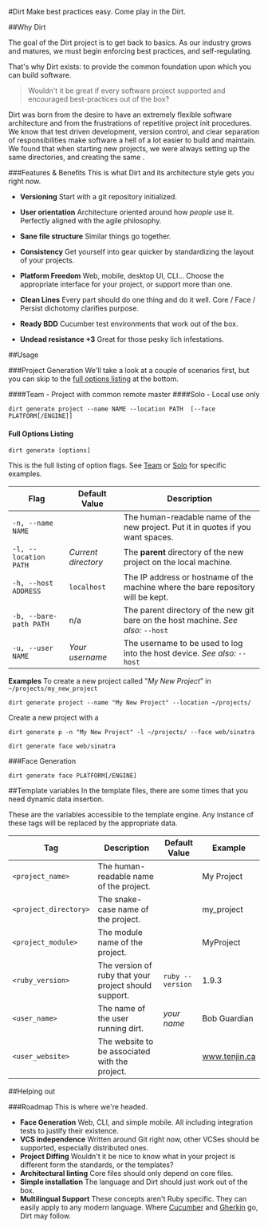 #Dirt
Make best practices easy. Come play in the Dirt.

##Why Dirt

The goal of the Dirt project is to get back to basics. As our industry grows and matures, we must begin enforcing best practices, and self-regulating. 



That's why Dirt exists: to provide the common foundation upon which you can build software. 

> Wouldn't it be great if every software project supported and encouraged best-practices out of the box?

Dirt was born from the desire to have an extremely flexible software architecture and from the frustrations of repetitive project init procedures.
We know that test driven development, version control, and clear separation of responsibilities make software a hell of a lot easier to build and maintain. 
We found that when starting new projects, we were always setting up the same directories, and creating the same . 

###Features & Benefits
This is what Dirt and its architecture style gets you right now. 

 - **Versioning** Start with a git repository initialized.
 
 - **User orientation** Architecture oriented around how _people_ use it. Perfectly aligned with the agile philosophy.

 - **Sane file structure** Similar things go together.

 - **Consistency** Get yourself into gear quicker by standardizing the layout of your projects. 

 - **Platform Freedom** Web, mobile, desktop UI, CLI... Choose the appropriate interface for your project, or support more than one.  

 - **Clean Lines** Every part should do one thing and do it well. Core / Face / Persist dichotomy clarifies purpose. 

 - **Ready BDD** Cucumber test environments that work out of the box.

 - **Undead resistance +3** Great for those pesky lich infestations. 


##Usage
<!---There are a few variation on how you can use Dirt.-->

<!---[Generation](id: #generation)
[Generation](id: #generation)--->
 

###Project Generation
We'll take a look at a couple of scenarios first, but you can skip to the [full options listing](#full-options-listing) at the bottom. 

####Team - Project with common remote master 
####Solo - Local use only

```
dirt generate project --name NAME --location PATH  [--face PLATFORM[/ENGINE]]
```
#### Full Options Listing
```
dirt generate [options]
```

This is the full listing of option flags. See [Team](#team) or [Solo](#solo) for specific examples. 

| Flag                   | Default Value       | Description                                                                        |
| ---------------------- | -----------------   | ---------------------------------------------------------------------------------- |
| `-n, --name NAME`      |                     | The human-readable name of the new project. Put it in quotes if you want spaces.   |
| `-l, --location PATH`  | *Current directory* | The **parent** directory of the new project on the local machine.                  |
| `-h, --host ADDRESS`   | `localhost`         | The IP address or hostname of the machine where the bare repository will be kept.  |
| `-b, --bare-path PATH` | n/a                 | The parent directory of the new git bare on the host machine. _See also:_ `--host` |
| `-u, --user NAME`      | *Your username*     | The username to be used to log into the host device. _See also:_ `--host`          |

**Examples**
To create a new project called "*My New Project*" in `~/projects/my_new_project`
```
dirt generate project --name "My New Project" --location ~/projects/
```

Create a new project with a 
```
dirt generate p -n "My New Project" -l ~/projects/ --face web/sinatra
```
```
dirt generate face web/sinatra
```

###Face Generation
```
dirt generate face PLATFORM[/ENGINE]
```

<!---
###Core Generation
These generate some extremely common 

```
dirt generate context CLASSNAME
dirt generate model CLASSNAME
dirt generate role CLASSNAME
```
--->

##Template variables
In the template files, there are some times that you need dynamic data insertion. 
 
These are the variables accessible to the template engine. Any instance of these tags will be replaced by the appropriate data.  

| Tag                   | Description                                           | Default Value              | Example       |
| --------------------- | ----------------------------------------------------- | -------------------------- | ------------- |
| `<project_name>`      | The human-readable name of the project.               |                            | My Project    |
| `<project_directory>` | The snake-case name of the project.                   |                            | my_project    |
| `<project_module>`    | The module name of the project.                       |                            | MyProject     |
| `<ruby_version>`      | The version of ruby that your project should support. | `ruby --version`           | 1.9.3         |
| `<user_name>`         | The name of the user running dirt.                    | _your name_                | Bob Guardian  |
| `<user_website>`      | The website to be associated with the project.        |                            | www.tenjin.ca |

##Helping out


###Roadmap
This is where we're headed.

 - **Face Generation** Web, CLI, and simple mobile. All including integration tests to justify their existence.  
 - **VCS independence** Written around Git right now, other VCSes should be supported, especially distributed ones. 
 - **Project Diffing** Wouldn't it be nice to know what in your project is different form the standards, or the templates?
 - **Architectural linting** Core files should only depend on core files. 
 - **Simple installation** The language and Dirt should just work out of the box. 
 - **Multilingual Support** These concepts aren't Ruby specific. They can easily apply to any modern language. Where [Cucumber](https://github.com/cucumber/cucumber) and [Gherkin](https://github.com/cucumber/cucumber/wiki/Gherkin) go, Dirt may follow. 
